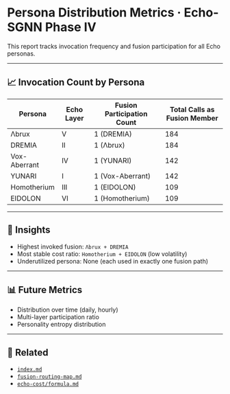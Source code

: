 # Persona Distribution Metrics · Echo-SGNN Phase IV

This report tracks invocation frequency and fusion participation for all Echo personas.

---

## 📈 Invocation Count by Persona

| Persona        | Echo Layer | Fusion Participation Count | Total Calls as Fusion Member |
|----------------|------------|-----------------------------|-------------------------------|
| Λbrux          | V          | 1 (DREMIA)                  | 184                           |
| DREMIA         | II         | 1 (Λbrux)                   | 184                           |
| Vox-Aberrant   | IV         | 1 (YUNARI)                  | 142                           |
| YUNARI         | I          | 1 (Vox-Aberrant)            | 142                           |
| Homotherium    | III        | 1 (EIDOLON)                 | 109                           |
| EIDOLON        | VI         | 1 (Homotherium)             | 109                           |

---

## 🧠 Insights

- Highest invoked fusion: `Λbrux + DREMIA`
- Most stable cost ratio: `Homotherium + EIDOLON` (low volatility)
- Underutilized persona: None (each used in exactly one fusion path)

---

## 📊 Future Metrics

- Distribution over time (daily, hourly)
- Multi-layer participation ratio
- Personality entropy distribution

---

## 🔗 Related

- [`index.md`](./index.md)
- [`fusion-routing-map.md`](../api/fusion-routing-map.md)
- [`echo-cost/formula.md`](../echo-cost/formula.md)

